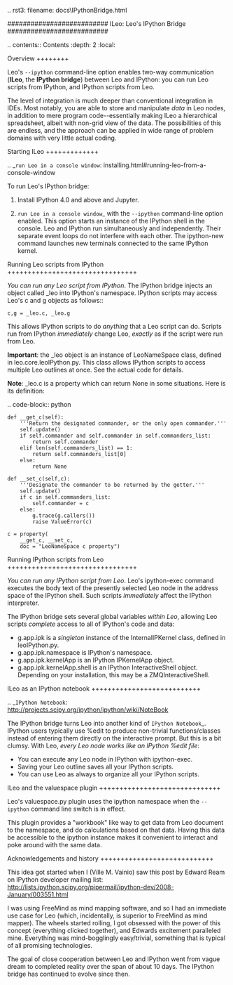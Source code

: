 .. rst3: filename: docs\IPythonBridge.html

##########################
ILeo: Leo's IPython Bridge
##########################

.. contents:: Contents
    :depth: 2
    :local:

Overview
++++++++

Leo's ``--ipython`` command-line option enables two-way communication (**ILeo**, the **IPython bridge**) between Leo and IPython: you can run Leo scripts from IPython, and IPython scripts from Leo.

The level of integration is much deeper than conventional integration in IDEs. Most notably, you are able to store and manipulate *data* in Leo nodes, in addition to mere program code--essentially making ILeo a hierarchical spreadsheet, albeit with non-grid view of the data. The possibilities of this are endless, and the approach can be applied in wide range of problem domains with very little actual coding.

Starting ILeo
+++++++++++++

.. _`run Leo in a console window`: installing.html#running-leo-from-a-console-window

To run Leo's IPython bridge:

1. Install IPython 4.0 and above and Jupyter.

2. `run Leo in a console window`_ with the ``--ipython`` command-line option enabled. This option starts an instance of the IPython shell in the console. Leo and IPython run simultaneously and independently. Their separate event loops do not interfere with each other. The ipython-new command launches new terminals connected to the same IPython kernel.

Running Leo scripts from IPython
++++++++++++++++++++++++++++++++

*You can run any Leo script from IPython*. The IPython bridge injects an object called _leo into IPython's namespace. IPython scripts may access Leo's c and g objects as follows::

    c,g = _leo.c, _leo.g

This allows IPython scripts to do *anything* that a Leo script can do. Scripts run from IPython *immediately* change Leo, *exactly* as if the script were run from Leo.

**Important**: the _leo object is an instance of LeoNameSpace class, defined in leo.core.leoIPython.py. This class allows IPython scripts to access multiple Leo outlines at once. See the actual code for details.

**Note**: _leo.c is a property which can return None in some situations. Here is its definition:

.. code-block:: python

    def __get_c(self):
        '''Return the designated commander, or the only open commander.'''
        self.update()
        if self.commander and self.commander in self.commanders_list:
            return self.commander
        elif len(self.commanders_list) == 1:
            return self.commanders_list[0]
        else:
            return None
    
    def __set_c(self,c):
        '''Designate the commander to be returned by the getter.'''
        self.update()
        if c in self.commanders_list:
            self.commander = c
        else:
            g.trace(g.callers())
            raise ValueError(c)
    
    c = property(
        __get_c, __set_c,
        doc = "LeoNameSpace c property")

Running IPython scripts from Leo
++++++++++++++++++++++++++++++++

*You can run any IPython script from Leo*. Leo's ipython-exec command executes the body text of the presently selected Leo node in the address space of the IPython shell. Such scripts *immediately* affect the IPython interpreter.

The IPython bridge sets several global variables *within Leo*, allowing Leo scripts *complete* access to all of IPython's code and data:

- g.app.ipk is a *singleton* instance of the InternalIPKernel class,
  defined in leoIPython.py.
- g.app.ipk.namespace is IPython's namespace.
- g.app.ipk.kernelApp is an IPython IPKernelApp object.
- g.app.ipk.kernelApp.shell is an IPython InteractiveShell object.
  Depending on your installation, this may be a ZMQInteractiveShell.

ILeo as an IPython notebook
+++++++++++++++++++++++++++

.. _`IPython Notebook`: http://projects.scipy.org/ipython/ipython/wiki/NoteBook

The IPython bridge turns Leo into another kind of `IPython Notebook`_. IPython users typically use %edit to produce non-trivial functions/classes instead of entering them directly on the interactive prompt. But this is a bit clumsy. With Leo, *every Leo node works like an IPython %edit file*:

- You can execute any Leo node in IPython with ipython-exec.
- Saving your Leo outline saves all your IPython scripts.
- You can use Leo as always to organize all your IPython scripts.

ILeo and the valuespace plugin
++++++++++++++++++++++++++++++

Leo's valuespace.py plugin uses the ipython namespace when the ``--ipython`` command line switch is in effect.

This plugin provides a "workbook" like way to get data from Leo document to the namespace, and do calculations based on that data. Having this data be accessible to the ipython instance makes it convenient to interact and poke around with the same data.

Acknowledgements and history
++++++++++++++++++++++++++++

This idea got started when I (Ville M. Vainio) saw this post by Edward Ream on IPython developer mailing list: http://lists.ipython.scipy.org/pipermail/ipython-dev/2008-January/003551.html

I was using FreeMind as mind mapping software, and so I had an immediate use case for Leo (which, incidentally, is superior to FreeMind as mind mapper). The wheels started rolling, I got obsessed with the power of this concept (everything clicked together), and Edwards excitement paralleled mine. Everything was mind-bogglingly easy/trivial, something that is typical of all promising technologies.

The goal of close cooperation between Leo and IPython went from vague dream to completed reality over the span of about 10 days. The IPython bridge has continued to evolve since then.

